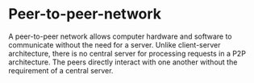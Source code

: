 # Peer-to-peer-network
A peer-to-peer network allows computer hardware and software to communicate without the need for a server. Unlike client-server architecture, there is no central server for processing requests in a P2P architecture. The peers directly interact with one another without the requirement of a central server. 
